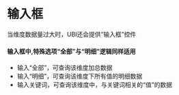 # 输入框

当维度数据量过大时，UBI还会提供“输入框”控件

#### 输入框中,特殊选项“全部”与“明细”逻辑同样适用 <a id="shu-ru-kuang-zhong-te-shu-xuan-xiang-quan-bu-yu-ming-xi-luo-ji-tong-yang-shi-yong"></a>

* 输入“全部”，可查询该维度加总数据
* 输入“明细”，可查询该维度下所有值的明细数据
* 输入关键词，可查询该维度中，与关键词相关的“值”的数据

